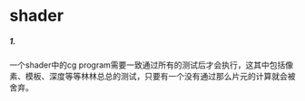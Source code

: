 # shader

##### 1.

一个shader中的cg program需要一致通过所有的测试后才会执行，这其中包括像素、模板、深度等等林林总总的测试，只要有一个没有通过那么片元的计算就会被舍弃。